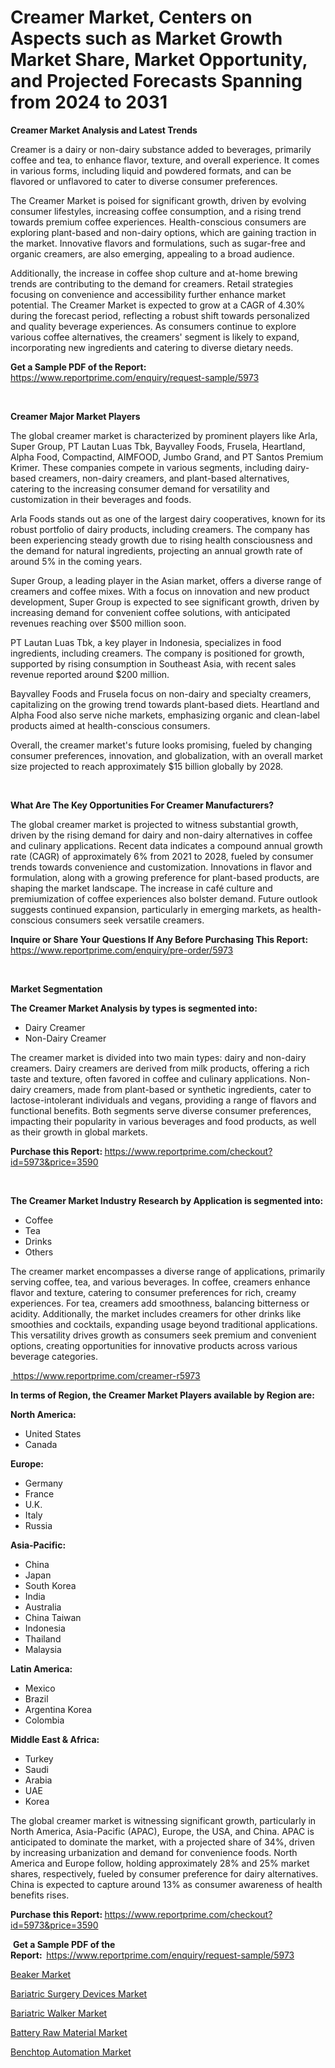 <p><h1>Creamer Market, Centers on Aspects such as Market Growth Market Share, Market Opportunity, and Projected Forecasts Spanning from 2024 to 2031</h1></p><p><strong>Creamer Market Analysis and Latest Trends</strong></p>
<p><p>Creamer is a dairy or non-dairy substance added to beverages, primarily coffee and tea, to enhance flavor, texture, and overall experience. It comes in various forms, including liquid and powdered formats, and can be flavored or unflavored to cater to diverse consumer preferences.</p><p>The Creamer Market is poised for significant growth, driven by evolving consumer lifestyles, increasing coffee consumption, and a rising trend towards premium coffee experiences. Health-conscious consumers are exploring plant-based and non-dairy options, which are gaining traction in the market. Innovative flavors and formulations, such as sugar-free and organic creamers, are also emerging, appealing to a broad audience.</p><p>Additionally, the increase in coffee shop culture and at-home brewing trends are contributing to the demand for creamers. Retail strategies focusing on convenience and accessibility further enhance market potential. The Creamer Market is expected to grow at a CAGR of 4.30% during the forecast period, reflecting a robust shift towards personalized and quality beverage experiences. As consumers continue to explore various coffee alternatives, the creamers' segment is likely to expand, incorporating new ingredients and catering to diverse dietary needs.</p></p>
<p><strong>Get a Sample PDF of the Report:&nbsp;</strong> <a href="https://www.reportprime.com/enquiry/request-sample/5973?utm_campaign=1166&utm_medium=2&utm_source=Github&utm_content=ia&utm_term=24122024&utm_id=creamer">https://www.reportprime.com/enquiry/request-sample/5973</a></p>
<p>&nbsp;</p>
<p><strong>Creamer Major Market Players</strong></p>
<p><p>The global creamer market is characterized by prominent players like Arla, Super Group, PT Lautan Luas Tbk, Bayvalley Foods, Frusela, Heartland, Alpha Food, Compactind, AIMFOOD, Jumbo Grand, and PT Santos Premium Krimer. These companies compete in various segments, including dairy-based creamers, non-dairy creamers, and plant-based alternatives, catering to the increasing consumer demand for versatility and customization in their beverages and foods.</p><p>Arla Foods stands out as one of the largest dairy cooperatives, known for its robust portfolio of dairy products, including creamers. The company has been experiencing steady growth due to rising health consciousness and the demand for natural ingredients, projecting an annual growth rate of around 5% in the coming years.</p><p>Super Group, a leading player in the Asian market, offers a diverse range of creamers and coffee mixes. With a focus on innovation and new product development, Super Group is expected to see significant growth, driven by increasing demand for convenient coffee solutions, with anticipated revenues reaching over $500 million soon.</p><p>PT Lautan Luas Tbk, a key player in Indonesia, specializes in food ingredients, including creamers. The company is positioned for growth, supported by rising consumption in Southeast Asia, with recent sales revenue reported around $200 million.</p><p>Bayvalley Foods and Frusela focus on non-dairy and specialty creamers, capitalizing on the growing trend towards plant-based diets. Heartland and Alpha Food also serve niche markets, emphasizing organic and clean-label products aimed at health-conscious consumers.</p><p>Overall, the creamer market's future looks promising, fueled by changing consumer preferences, innovation, and globalization, with an overall market size projected to reach approximately $15 billion globally by 2028.</p></p>
<p>&nbsp;</p>
<p><strong>What Are The Key Opportunities For Creamer Manufacturers?</strong></p>
<p><p>The global creamer market is projected to witness substantial growth, driven by the rising demand for dairy and non-dairy alternatives in coffee and culinary applications. Recent data indicates a compound annual growth rate (CAGR) of approximately 6% from 2021 to 2028, fueled by consumer trends towards convenience and customization. Innovations in flavor and formulation, along with a growing preference for plant-based products, are shaping the market landscape. The increase in café culture and premiumization of coffee experiences also bolster demand. Future outlook suggests continued expansion, particularly in emerging markets, as health-conscious consumers seek versatile creamers.</p></p>
<p><strong>Inquire or Share Your Questions If Any Before Purchasing This Report:</strong> <a href="https://www.reportprime.com/enquiry/pre-order/5973?utm_campaign=1166&utm_medium=2&utm_source=Github&utm_content=ia&utm_term=24122024&utm_id=creamer">https://www.reportprime.com/enquiry/pre-order/5973</a></p>
<p>&nbsp;</p>
<p><strong>Market Segmentation</strong></p>
<p><strong>The Creamer Market Analysis by types is segmented into:</strong></p>
<p><ul><li>Dairy Creamer</li><li>Non-Dairy Creamer</li></ul></p>
<p><p>The creamer market is divided into two main types: dairy and non-dairy creamers. Dairy creamers are derived from milk products, offering a rich taste and texture, often favored in coffee and culinary applications. Non-dairy creamers, made from plant-based or synthetic ingredients, cater to lactose-intolerant individuals and vegans, providing a range of flavors and functional benefits. Both segments serve diverse consumer preferences, impacting their popularity in various beverages and food products, as well as their growth in global markets.</p></p>
<p><strong>Purchase this Report:&nbsp;</strong><a href="https://www.reportprime.com/checkout?id=5973&price=3590&utm_campaign=1166&utm_medium=2&utm_source=Github&utm_content=ia&utm_term=24122024&utm_id=creamer">https://www.reportprime.com/checkout?id=5973&price=3590</a></p>
<p>&nbsp;</p>
<p><strong>The Creamer Market Industry Research by Application is segmented into:</strong></p>
<p><ul><li>Coffee</li><li>Tea</li><li>Drinks</li><li>Others</li></ul></p>
<p><p>The creamer market encompasses a diverse range of applications, primarily serving coffee, tea, and various beverages. In coffee, creamers enhance flavor and texture, catering to consumer preferences for rich, creamy experiences. For tea, creamers add smoothness, balancing bitterness or acidity. Additionally, the market includes creamers for other drinks like smoothies and cocktails, expanding usage beyond traditional applications. This versatility drives growth as consumers seek premium and convenient options, creating opportunities for innovative products across various beverage categories.</p></p>
<p><a href="https://www.reportprime.com/creamer-r5973?utm_campaign=1166&utm_medium=2&utm_source=Github&utm_content=ia&utm_term=24122024&utm_id=creamer">&nbsp;https://www.reportprime.com/creamer-r5973</a></p>
<p><strong>In terms of Region, the Creamer Market Players available by Region are:</strong></p>
<p>
    <p> <strong> North America: </strong>
        <ul>
            <li>United States</li>
            <li>Canada</li>
        </ul>
        </p> 
    <p> <strong> Europe: </strong>
        <ul>
            <li>Germany</li>
            <li>France</li>
            <li>U.K.</li>
            <li>Italy</li>
            <li>Russia</li>
        </ul>
        </p> 
    <p> <strong> Asia-Pacific: </strong>
        <ul>
            <li>China</li>
            <li>Japan</li>
            <li>South Korea</li>
            <li>India</li>
            <li>Australia</li>
            <li>China Taiwan</li>
            <li>Indonesia</li>
            <li>Thailand</li>
            <li>Malaysia</li>
        </ul>
        </p> 
    <p> <strong> Latin America: </strong>
        <ul>
            <li>Mexico</li>
            <li>Brazil</li>
            <li>Argentina Korea</li>
            <li>Colombia</li>
        </ul>
        </p> 
    <p> <strong> Middle East & Africa: </strong>
        <ul>
            <li>Turkey</li>
            <li>Saudi</li>
            <li>Arabia</li>
            <li>UAE</li>
            <li>Korea</li>
        </ul>
    </p>
    </p>
<p><p>The global creamer market is witnessing significant growth, particularly in North America, Asia-Pacific (APAC), Europe, the USA, and China. APAC is anticipated to dominate the market, with a projected share of 34%, driven by increasing urbanization and demand for convenience foods. North America and Europe follow, holding approximately 28% and 25% market shares, respectively, fueled by consumer preference for dairy alternatives. China is expected to capture around 13% as consumer awareness of health benefits rises.</p></p>
<p><strong>Purchase this Report: </strong><a href="https://www.reportprime.com/checkout?id=5973&price=3590&utm_campaign=1166&utm_medium=2&utm_source=Github&utm_content=ia&utm_term=24122024&utm_id=creamer">https://www.reportprime.com/checkout?id=5973&price=3590</a></p>
<p>&nbsp;<strong>Get a Sample PDF of the Report:&nbsp;&nbsp;</strong><a href="https://www.reportprime.com/enquiry/request-sample/5973?utm_campaign=1166&utm_medium=2&utm_source=Github&utm_content=ia&utm_term=24122024&utm_id=creamer">https://www.reportprime.com/enquiry/request-sample/5973</a></p>
<p><strong></strong></p>
<p><p><a href="https://www.linkedin.com/pulse/unveiling-beaker-market-drivers-projected-134-cagr-2031-kuznets-6bmic?utm_campaign=1166&utm_medium=2&utm_source=Github&utm_content=ia&utm_term=24122024&utm_id=creamer">Beaker Market</a></p><p><a href="https://www.linkedin.com/pulse/analysis-bariatric-surgery-devices-market-fueled-growth-cagr-lrvfc?utm_campaign=1166&utm_medium=2&utm_source=Github&utm_content=ia&utm_term=24122024&utm_id=creamer">Bariatric Surgery Devices Market</a></p><p><a href="https://www.linkedin.com/pulse/bariatric-walkermarkets-58-cagr-analysis-projecting-extraordinary-g2zgc?utm_campaign=1166&utm_medium=2&utm_source=Github&utm_content=ia&utm_term=24122024&utm_id=creamer">Bariatric Walker Market</a></p><p><a href="https://www.linkedin.com/pulse/p-factrackr-ho6he?utm_campaign=1166&utm_medium=2&utm_source=Github&utm_content=ia&utm_term=24122024&utm_id=creamer">Battery Raw Material Market</a></p><p><a href="https://www.linkedin.com/pulse/booming-benchtop-automation-market-sector-analysis-growth-t1loe?utm_campaign=1166&utm_medium=2&utm_source=Github&utm_content=ia&utm_term=24122024&utm_id=creamer">Benchtop Automation Market</a></p></p>